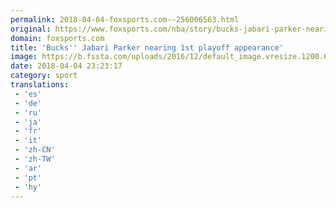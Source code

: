```yaml
---
permalink: 2018-04-04-foxsports.com--256006563.html
original: https://www.foxsports.com/nba/story/bucks-jabari-parker-nearing-1st-playoff-appearance-040418
domain: foxsports.com
title: 'Bucks'' Jabari Parker nearing 1st playoff appearance'
image: https://b.fssta.com/uploads/2016/12/default_image.vresize.1200.630.high.0.png
date: 2018-04-04 23:23:17
category: sport
translations: 
 - 'es'
 - 'de'
 - 'ru'
 - 'ja'
 - 'fr'
 - 'it'
 - 'zh-CN'
 - 'zh-TW'
 - 'ar'
 - 'pt'
 - 'hy'
---
```


